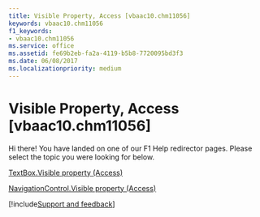 ```yaml
---
title: Visible Property, Access [vbaac10.chm11056]
keywords: vbaac10.chm11056
f1_keywords:
- vbaac10.chm11056
ms.service: office
ms.assetid: fe69b2eb-fa2a-4119-b5b8-7720095bd3f3
ms.date: 06/08/2017
ms.localizationpriority: medium
---
```



# Visible Property, Access [vbaac10.chm11056]

Hi there! You have landed on one of our F1 Help redirector pages. Please select the topic you were looking for below.

[TextBox.Visible property (Access)](https://msdn.microsoft.com/library/af1b9264-53f9-bf4c-2f05-049288a1d3d5%28Office.15%29.aspx)

[NavigationControl.Visible property (Access)](https://msdn.microsoft.com/library/91ea0e8c-63d1-3ca7-7f26-748f1651a1c6%28Office.15%29.aspx)

[!include[Support and feedback](~/includes/feedback-boilerplate.md)]